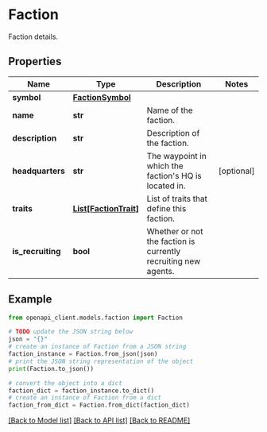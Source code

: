 # Faction

Faction details.

## Properties

Name | Type | Description | Notes
------------ | ------------- | ------------- | -------------
**symbol** | [**FactionSymbol**](FactionSymbol.md) |  | 
**name** | **str** | Name of the faction. | 
**description** | **str** | Description of the faction. | 
**headquarters** | **str** | The waypoint in which the faction&#39;s HQ is located in. | [optional] 
**traits** | [**List[FactionTrait]**](FactionTrait.md) | List of traits that define this faction. | 
**is_recruiting** | **bool** | Whether or not the faction is currently recruiting new agents. | 

## Example

```python
from openapi_client.models.faction import Faction

# TODO update the JSON string below
json = "{}"
# create an instance of Faction from a JSON string
faction_instance = Faction.from_json(json)
# print the JSON string representation of the object
print(Faction.to_json())

# convert the object into a dict
faction_dict = faction_instance.to_dict()
# create an instance of Faction from a dict
faction_from_dict = Faction.from_dict(faction_dict)
```
[[Back to Model list]](../README.md#documentation-for-models) [[Back to API list]](../README.md#documentation-for-api-endpoints) [[Back to README]](../README.md)


